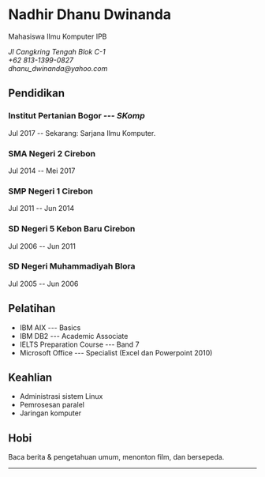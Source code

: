Nadhir Dhanu Dwinanda
============

Mahasiswa Ilmu Komputer IPB

<address>
Jl Cangkring Tengah Blok C-1<br>
+62 813-1399-0827<br>
dhanu_dwinanda@yahoo.com<br>
</address>

Pendidikan
----------

### Institut Pertanian Bogor *--- SKomp*
Jul 2017 -- Sekarang: Sarjana Ilmu Komputer.

### SMA Negeri 2 Cirebon
Jul 2014 -- Mei 2017

### SMP Negeri 1 Cirebon
Jul 2011 -- Jun 2014

### SD Negeri 5 Kebon Baru Cirebon
Jul 2006 -- Jun 2011

### SD Negeri Muhammadiyah Blora
Jul 2005 -- Jun 2006

Pelatihan
---------

-   IBM AIX --- Basics
-   IBM DB2 --- Academic Associate
-   IELTS Preparation Course --- Band 7
-   Microsoft Office --- Specialist (Excel dan Powerpoint 2010)

Keahlian
--------

-   Administrasi sistem Linux
-   Pemrosesan paralel
-   Jaringan komputer

Hobi
----

Baca berita & pengetahuan umum, menonton film, dan bersepeda.

---
